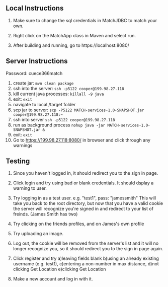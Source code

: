 Local Instructions
-

1. Make sure to change the sql credentials in MatchJDBC to match your own.

2. Right click on the MatchApp class in Maven and select run.

3. After building and running, go to https://localhost:8080/

Server Instructions
-
Password: cuece366match

1. create jar: `mvn clean package`
2. ssh into the server: `ssh -p5122 cooper@199.98.27.118`
3. kill current java processes: `killall -9 java`
4. exit: `exit`
5. navigate to local /target folder
6. scp jar to server: `scp -P5122 MATCH-services-1.0-SNAPSHOT.jar cooper@199.98.27.118:~`
7. ssh into server `ssh -p5122 cooper@199.98.27.118`
8. run as background process `nohup java -jar MATCH-services-1.0-SNAPSHOT.jar &`
9. exit: `exit`
10. Go to https://199.98.27.118:8080/ in browser and click through any warnings

Testing
-

1. Since you haven't logged in, it should redirect you to the sign in page.

2. Click login and try using bad or blank credentials. It should dsplay a warning to user.

3. Try logging in as a test user. e.g. "test1", pass: "jamessmith" This will take you back to the root directory, but now that you have a valid cookie the server will recognize you're signed in and redirect to your list of freinds. (James Smith has two)

4. Try clicking on the friends profiles, and on James's own profile

5. Try uploading an image.

6. Log out, the cookie will be removed from the server's list and it will no longer recognize you, so it should redirect you to the sign in page again.

7. Click register and try a)leaving fields blank b)using an already existing username (e.g. test1), c)entering a non-number in max distance, d)not clicking Get Location e)clicking Get Location

8. Make a new account and log in with it.
